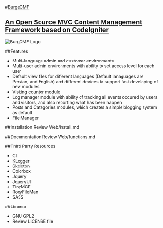 #[BurgeCMF](http://burge.ir/BurgeCMF)
##	[An Open Source MVC Content Management Framework based on CodeIgniter](http://burge.ir/BurgeCMF)

![BurgCMF Logo](http://burge.ir/BurgeCMF/logo-back-white.jpg)

##Features
* Multi-language admin and customer environments
* Multi-user admin environments with ability to set access level for each user
* Default view files for different languages (Default lanaguages are Persian, and English) and different devices to support fast developing of new modules
* Visiting counter module 
* Log manager module with ability of tracking all events occured by users and visitors, and also reporting what has been happen
* Posts and Categories modules, which creates a simple blogging system as default
* File Manager

##Installation
Review Web/install.md

##Documentation
Review Web/functions.md 

##Third Party Resources
* CI
* KLogger
* Skeleton 
* Colorbox
* Jquery
* JqueryUI 
* TinyMCE  
* RoxyFileMan 
* SASS

##License
* GNU GPL2
* Review LICENSE file